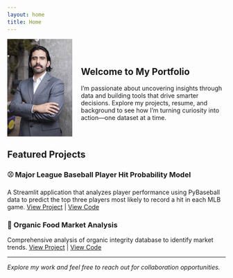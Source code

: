 ```yaml
---
layout: home
title: Home
---
```

<div style="display: flex; align-items: center; gap: 20px;">
  <img src="headshot.jpg" alt="Headshot" width="150">
  <div style="text-align: left;">
    <h2 style="text-align: left;">Welcome to My Portfolio</h2>
    I’m passionate about uncovering insights through data and building tools that drive smarter decisions.  
    Explore my projects, resume, and background to see how I’m turning curiosity into action—one dataset at a time.
  </div>
</div>


## Featured Projects

### ⚾ Major League Baseball Player Hit Probability Model
A Streamlit application that analyzes player performance using PyBaseball data to predict the top three players most likely to record a hit in each MLB game.
[View Project](your-streamlit-link) | [View Code](https://github.com/RuizOsvaldo/mlb_prop_predictor)

### 🥬 Organic Food Market Analysis  
Comprehensive analysis of organic integrity database to identify market trends.
[View Project](your-streamlit-link) | [View Code](github-repo-link)

---

*Explore my work and feel free to reach out for collaboration opportunities.*
